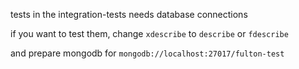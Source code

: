 tests in the integration-tests needs database connections

if you want to test them, change `xdescribe` to `describe` or `fdescribe`

and prepare mongodb for `mongodb://localhost:27017/fulton-test`
